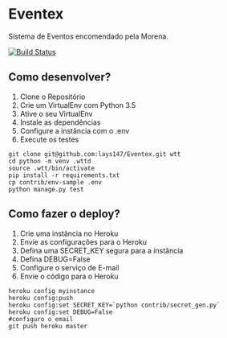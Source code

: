 # Eventex

Sistema de Eventos encomendado pela Morena.

[![Build Status](https://travis-ci.org/lays147/Eventex.svg?branch=master)](https://travis-ci.org/lays147/Eventex)

## Como desenvolver?
1.  Clone o Repositório
2. Crie um VirtualEnv com Python 3.5
3. Ative o seu VirtualEnv
4. Instale as dependências
5. Configure a instância com o .env
6. Execute os testes
```console
git clone git@github.com:lays147/Eventex.git wtt
cd python -m venv .wttd
source .wtt/bin/activate
pip install -r requirements.txt
cp contrib/env-sample .env
python manage.py test
```
## Como fazer o deploy?
1. Crie uma instância no Heroku
2. Envie as configurações para o Heroku
3. Defina uma SECRET_KEY segura para a instância
4. Defina DEBUG=False
5. Configure o serviço de E-mail
6. Envie o código para o Heroku
```
heroku config myinstance
heroku config:push
heroku config:set SECRET_KEY=`python contrib/secret_gen.py`
heroku config:set DEBUG=False
#configuro o email
git push heroku master
```